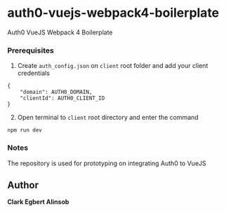 # auth0-vuejs-webpack4-boilerplate

Auth0 VueJS Webpack 4 Boilerplate

### Prerequisites

1. Create `auth_config.json` on `client` root folder and add your client credentials
```
{
    "domain": AUTH0_DOMAIN,
    "clientId": AUTH0_CLIENT_ID
}
```

2. Open terminal to `client` root directory and enter the command
```
npm run dev
```

### Notes

The repository is used for prototyping on integrating Auth0 to VueJS

## Author
**Clark Egbert Alinsob**

